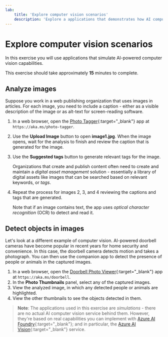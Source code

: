 ```yaml
---
lab:
    title: 'Explore computer vision scenarios'
    description: 'Explore a applications that demonstrates how AI computer vision capabilities can be used to analyze images, generate captions and tags, and detect objects.'
---
```


# Explore computer vision scenarios

In this exercise you will use applications that simulate AI-powered computer vision capabilities.

This exercise should take approximately **15** minutes to complete.

## Analyze images

Suppose you work in a web publishing organization that uses images in articles. For each image, you need to include a caption - either as a visible description of the image or as alt-text for screen-reading software.

1. In a web browser, open the [Photo Tagger](https://aka.ms/photo-tagger){:target="_blank"} app at `https://aka.ms/photo-tagger`.
1. Use the **Upload Image** button to open **image1.jpg**. When the image opens, wait for the analysis to finish and review the caption that is generated for the image.
1. Use the **Suggested tags** button to generate relevant tags for the image.
    
    Organizations that create and publish content often need to create and maintain a *digital asset management* solution - essentially a library of digital assets like images that can be searched based on relevant keywords, or *tags*.

1. Repeat the process for images 2, 3, and 4 reviewing the captions and tags that are generated.

    Note that if an image contains text, the app uses *optical character recognition* (OCR) to detect and read it.

## Detect objects in images

Let's look at a different example of computer vision. AI-powered doorbell cameras have become popular in recent years for home security and convenience. In this case, the doorbell camera detects motion and takes a photograph. You can then use the companion app to detect the presence of people or animals in the captured images.

1. In a web browser, open the [Doorbell Photo Viewer](https://aka.ms/doorbell){:target="_blank"} app at `https://aka.ms/doorbell`.
1. In the **Photo Thumbnails** panel, select any of the captured images.
1. View the analyzed image, in which any detected people or animals are highlighted.
1. View the other thumbnails to see the objects detected in them.

> **Note**: The applications used in this exercise are *simulations* - there are no actual AI computer vision service behind them. However, they're based on real capabilities you can implement with [Azure AI Foundry](https://azure.microsoft.com/products/ai-foundry/){:target="_blank"}; and in particular, the [Azure AI Vision](https://azure.microsoft.com/products/ai-services/ai-vision/){:target="_blank"} service.

